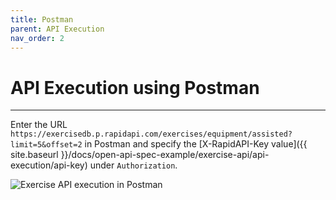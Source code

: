 ```yaml
---
title: Postman
parent: API Execution
nav_order: 2
---
```


# API Execution using Postman

----------------------

Enter the URL `https://exercisedb.p.rapidapi.com/exercises/equipment/assisted?limit=5&offset=2` in Postman and specify the [X-RapidAPI-Key value]({{ site.baseurl }}/docs/open-api-spec-example/exercise-api/api-execution/api-key) under `Authorization`.

![Exercise API execution in Postman](../../../../images/exercise-api-by-equip-postman.png)